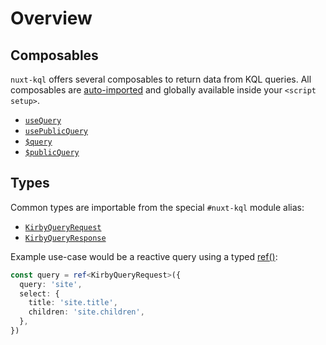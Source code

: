 # Overview

## Composables

`nuxt-kql` offers several composables to return data from KQL queries. All composables are [auto-imported](https://v3.nuxtjs.org/guide/concepts/auto-imports) and globally available inside your `<script setup>`.

- [`useQuery`](/api/use-query)
- [`usePublicQuery`](/api/use-public-query)
- [`$query`](/api/query)
- [`$publicQuery`](/api/public-query)

## Types

Common types are importable from the special `#nuxt-kql` module alias:

- [`KirbyQueryRequest`](/api/types-query-request)
- [`KirbyQueryResponse`](/api/types-query-response)

Example use-case would be a reactive query using a typed [ref()](https://vuejs.org/api/reactivity-core.html#ref):

```ts
const query = ref<KirbyQueryRequest>({
  query: 'site',
  select: {
    title: 'site.title',
    children: 'site.children',
  },
})
```
